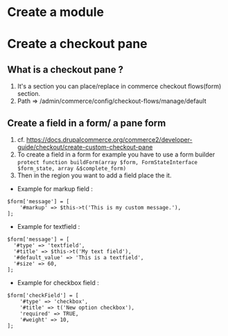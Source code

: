 # Create a module

# Create a checkout pane

## What is a checkout pane ?
1. It's a section you can place/replace in commerce checkout flows(form) section.
1. Path => /admin/commerce/config/checkout-flows/manage/default

## Create a field in a form/ a pane form
1. cf. https://docs.drupalcommerce.org/commerce2/developer-guide/checkout/create-custom-checkout-pane
1. To create a field in a form for example you have to use a form builder ```protect function buildForm(array $form, FormStateInterface $form_state, array &$complete_form)```
1. Then in the region you want to add a field place the it.
  - Example for markup field :
  ```
  $form['message'] = [
      '#markup' => $this->t('This is my custom message.'),
  ];
  ```
  - Example for textfield :
  ```
  $form['message'] = [
    '#type' => 'textfield',
    '#title' => $this->t('My text field'),
    '#default_value' => 'This is a textfield',
    '#size' => 60,
  ];
  ```
  - Example for checkbox field :
  ```
  $form['checkField'] = [
      '#type' => 'checkbox',
      '#title' => t('New option checkbox'),
      'required' => TRUE,
      '#weight' => 10,
  ];
  ```
